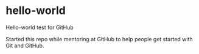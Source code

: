 # hello-world
Hello-world test for GitHub

Started this repo while mentoring at GitHub to help people get started with Git and GitHub.
